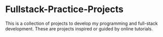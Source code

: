 # Fullstack-Practice-Projects

This is a collection of projects to develop my programming and full-stack development. 
These are projects inspired or guided by online tutorials.